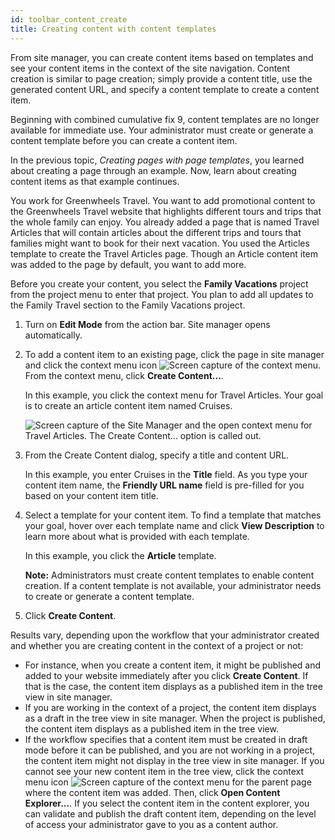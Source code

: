 ```yaml
---
id: toolbar_content_create
title: Creating content with content templates
---
```





From site manager, you can create content items based on templates and see your content items in the context of the site navigation. Content creation is similar to page creation; simply provide a content title, use the generated content URL, and specify a content template to create a content item.

Beginning with combined cumulative fix 9, content templates are no longer available for immediate use. Your administrator must create or generate a content template before you can create a content item.

In the previous topic, *Creating pages with page templates*, you learned about creating a page through an example. Now, learn about creating content items as that example continues.

You work for Greenwheels Travel. You want to add promotional content to the Greenwheels Travel website that highlights different tours and trips that the whole family can enjoy. You already added a page that is named Travel Articles that will contain articles about the different trips and tours that families might want to book for their next vacation. You used the Articles template to create the Travel Articles page. Though an Article content item was added to the page by default, you want to add more.

Before you create your content, you select the **Family Vacations** project from the project menu to enter that project. You plan to add all updates to the Family Travel section to the Family Vacations project.

1.  Turn on **Edit Mode** from the action bar. Site manager opens automatically.

2.  To add a content item to an existing page, click the page in site manager and click the context menu icon ![Screen capture of the context menu](../images/toolbar_context_menu.jpg). From the context menu, click **Create Content...**.

    In this example, you click the context menu for Travel Articles. Your goal is to create an article content item named Cruises.

    ![Screen capture of the Site Manager and the open context menu for Travel Articles. The Create Content... option is called out.](../images/create_content_templates.jpg)

3.  From the Create Content dialog, specify a title and content URL.

    In this example, you enter Cruises in the **Title** field. As you type your content item name, the **Friendly URL name** field is pre-filled for you based on your content item title.

4.  Select a template for your content item. To find a template that matches your goal, hover over each template name and click **View Description** to learn more about what is provided with each template.

    In this example, you click the **Article** template.

    **Note:** Administrators must create content templates to enable content creation. If a content template is not available, your administrator needs to create or generate a content template.

5.  Click **Create Content**.


Results vary, depending upon the workflow that your administrator created and whether you are creating content in the context of a project or not:

-   For instance, when you create a content item, it might be published and added to your website immediately after you click **Create Content**. If that is the case, the content item displays as a published item in the tree view in site manager.
-   If you are working in the context of a project, the content item displays as a draft in the tree view in site manager. When the project is published, the content item displays as a published item in the tree view.
-   If the workflow specifies that a content item must be created in draft mode before it can be published, and you are not working in a project, the content item might not display in the tree view in site manager. If you cannot see your new content item in the tree view, click the context menu icon ![Screen capture of the context menu](../images/toolbar_context_menu.jpg) for the parent page where the content item was added. Then, click **Open Content Explorer...**. If you select the content item in the content explorer, you can validate and publish the draft content item, depending on the level of access your administrator gave to you as a content author.

